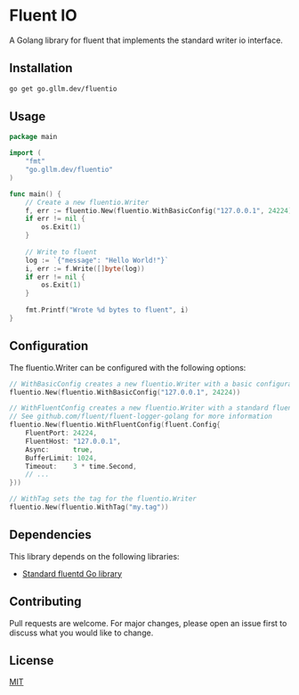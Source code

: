 # Fluent IO
A Golang library for fluent that implements the standard writer io interface.

## Installation
```bash
go get go.gllm.dev/fluentio
```

## Usage
```go
package main

import (
    "fmt"
    "go.gllm.dev/fluentio"
)

func main() {
    // Create a new fluentio.Writer
    f, err := fluentio.New(fluentio.WithBasicConfig("127.0.0.1", 24224))
    if err != nil {
        os.Exit(1) 
    }
    
    // Write to fluent
    log := `{"message": "Hello World!"}`
    i, err := f.Write([]byte(log))
    if err != nil {
        os.Exit(1)
    }
    
    fmt.Printf("Wrote %d bytes to fluent", i)  
}
```

## Configuration
The fluentio.Writer can be configured with the following options:
```go
// WithBasicConfig creates a new fluentio.Writer with a basic configuration
fluentio.New(fluentio.WithBasicConfig("127.0.0.1", 24224))

// WithFluentConfig creates a new fluentio.Writer with a standard fluent Config
// See github.com/fluent/fluent-logger-golang for more information
fluentio.New(fluentio.WithFluentConfig(fluent.Config{
    FluentPort: 24224,
    FluentHost: "127.0.0.1",
    Async:      true,
    BufferLimit: 1024,
    Timeout:    3 * time.Second,
    // ...
}))

// WithTag sets the tag for the fluentio.Writer
fluentio.New(fluentio.WithTag("my.tag"))
```

## Dependencies
This library depends on the following libraries:
- [Standard fluentd Go library](github.com/fluent/fluent-logger-golang)

## Contributing
Pull requests are welcome. For major changes, please open an issue first to discuss what you would like to change.


## License
[MIT](https://github.com/gllm-dev/fluentio/blob/main/LICENSE)
